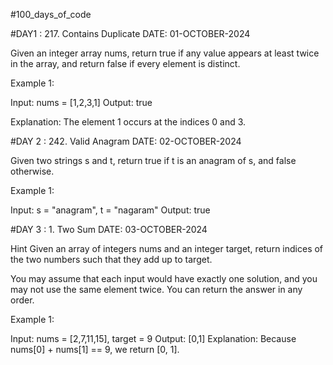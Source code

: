 #100_days_of_code 


#DAY1 : 217. Contains Duplicate                  DATE: 01-OCTOBER-2024

Given an integer array nums, return true if any value appears at least twice in the array, and return false if every element is distinct.

Example 1:

Input: nums = [1,2,3,1]
Output: true

Explanation:
The element 1 occurs at the indices 0 and 3.

#DAY 2 : 242. Valid Anagram                      DATE: 02-OCTOBER-2024

Given two strings s and t, return true if t is an 
anagram of s, and false otherwise.

 Example 1:

Input: s = "anagram", t = "nagaram"
Output: true


#DAY 3 :      1. Two Sum            DATE: 03-OCTOBER-2024

Hint
Given an array of integers nums and an integer target, return indices of the two numbers such that they add up to target.

You may assume that each input would have exactly one solution, and you may not use the same element twice.
You can return the answer in any order.

Example 1:

Input: nums = [2,7,11,15], target = 9
Output: [0,1]
Explanation: Because nums[0] + nums[1] == 9, we return [0, 1].

